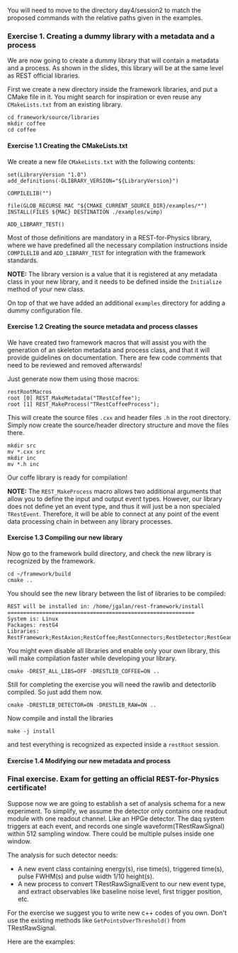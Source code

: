 You will need to move to the directory day4/session2 to match the proposed commands with the relative paths given in the examples.

### Exercise 1. Creating a dummy library with a metadata and a process

We are now going to create a dummy library that will contain a metadata and a process. As shown in the slides, this library will be at the same level as REST official libraries.

First we create a new directory inside the framework libraries, and put a CMake file in it. You might search for inspiration or even reuse any `CMakeLists.txt` from an existing library.

```
cd framework/source/libraries
mkdir coffee
cd coffee
```

#### Exercise 1.1 Creating the CMakeLists.txt

We create a new file `CMakeLists.txt` with the following contents:

```
set(LibraryVersion "1.0")
add_definitions(-DLIBRARY_VERSION="${LibraryVersion}")

COMPILELIB("")

file(GLOB_RECURSE MAC "${CMAKE_CURRENT_SOURCE_DIR}/examples/*")
INSTALL(FILES ${MAC} DESTINATION ./examples/wimp)

ADD_LIBRARY_TEST()
```

Most of those definitions are mandatory in a REST-for-Physics library, where we have predefined all the necessary compilation instructions inside `COMPILELIB` and `ADD_LIBRARY_TEST` for integration with the framework standards.

**NOTE:** The library version is a value that it is registered at any metadata class in your new library, and it needs to be defined inside the `Initialize` method of your new class.

On top of that we have added an additional `examples` directory for adding a dummy configuration file.

#### Exercise 1.2 Creating the source metadata and process classes

We have created two framework macros that will assist you with the generation of an skeleton metadata and process class, and that it will provide guidelines on documentation. There are few code comments that need to be reviewed and removed afterwards!

Just generate now them using those macros:

```
restRootMacros
root [0] REST_MakeMetadata("TRestCoffee");
root [1] REST_MakeProcess("TRestCoffeeProcess");
```

This will create the source files `.cxx` and header files `.h` in the root directory. Simply now create the source/header directory structure and move the files there.

```
mkdir src
mv *.cxx src
mkdir inc
mv *.h inc
```

Our coffe library is ready for compilation!

**NOTE:** The `REST_MakeProcess` macro allows two additional arguments that allow you to define the input and output event types. However, our library does not define yet an event type, and thus it will just be a non specialed `TRestEvent`. Therefore, it will be able to connect at any point of the event data processing chain in between any library processes.

#### Exercise 1.3 Compiling our new library

Now go to the framework build directory, and check the new library is recognized by the framework.

```
cd ~/framework/build
cmake ..
```

You should see the new library between the list of libraries to be compiled:

```
REST will be installed in: /home/jgalan/rest-framework/install
===========================================================
System is: Linux
Packages: restG4 
Libraries: RestFramework;RestAxion;RestCoffee;RestConnectors;RestDetector;RestGeant4;RestLegacy;RestRaw;RestTrack;RestWimp
```

You might even disable all libraries and enable only your own library, this will make compilation faster while developing your library.

```
cmake -DREST_ALL_LIBS=OFF -DRESTLIB_COFFEE=ON ..
```

Still for completing the exercise you will need the rawlib and detectorlib compiled. So just add them now.

```
cmake -DRESTLIB_DETECTOR=ON -DRESTLIB_RAW=ON ..
```

Now compile and install the libraries

```
make -j install
```

and test everything is recognized as expected inside a `restRoot` session.

#### Exercise 1.4 Modifying our new metadata and process


### Final exercise. Exam for getting an official REST-for-Physics certificate!

Suppose now we are going to establish a set of analysis schema for a new experiment. 
To simplify, we assume the detector only contains one readout module with one readout channel. Like an HPGe detector. The daq system triggers
at each event, and records one single waveform(TRestRawSignal) within 512 sampling window. There could be multiple pulses inside one window.

The analysis for such detector needs: 
* A new event class containing energy(s), rise time(s), triggered time(s), pulse FWHM(s) and pulse width 1/10 height(s).
* A new process to convert TRestRawSignalEvent to our new event type, and extract observables like baseline noise level, first trigger position, etc.

For the exercise we suggest you to write new c++ codes of you own. Don't use the existing methods like `GetPointsOverThreshold()` from TRestRawSignal.

Here are the examples:




